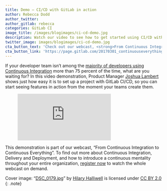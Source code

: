 ```yaml
---
title: Demo – CI/CD with GitLab in action
author: Rebecca Dodd
author_twitter:
author_gitlab: rebecca
categories: GitLab CI
image_title: /images/blogimages/ci-cd-demo.jpg
description: Watch our video to see how to get started using CI/CD with GitLab.
twitter_image: images/blogimages/ci-cd-demo.jpg
cta_button_text: 'Check out our webcast, <strong>From Continuous Integration to Continuous Everything</strong>!'
cta_button_link: 'https://page.gitlab.com/20170301_continuouseverything.html'
---
```


If your developer team isn’t among the [majority of developers using Continuous Integration](https://about.gitlab.com/2017/02/22/ci-integral-to-everyday-work/) more than 75 percent of the time, what are you waiting for? In this video demonstration, Product Manager [Joshua Lambert](https://gitlab.com/joshlambert) shows just how easy it is to set up a project with GitLab CI/CD, so you can start seeing features in action from the moment your teams create them.

<!-- more -->
<figure class="video_container">
  <iframe src="https://www.youtube.com/embed/1iXFbchozdY" frameborder="0" allowfullscreen="true"> </iframe>
</figure>

This demonstration is part of our webcast, “From Continuous Integration to Continuous Everything”. To find out more about Continuous Integration, Delivery and Deployment, and how to introduce a continuous mentality throughout your entire organization, [register now](https://page.gitlab.com/20170301_continuouseverything.html) to watch the whole webcast on demand.

Cover image: “[DSC_0179.jpg](https://www.flickr.com/photos/150654414@N02/32770042176)” by [Hilary Halliwell](https://www.flickr.com/photos/150654414@N02/) is licensed under [CC BY 2.0](https://creativecommons.org/licenses/by/2.0/)
{: .note}
